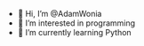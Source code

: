 - 👋 Hi, I’m @AdamWonia
- 👀 I’m interested in programming
- 🌱 I’m currently learning Python

<!---
AdamWonia/AdamWonia is a ✨ special ✨ repository because its `README.md` (this file) appears on your GitHub profile.
You can click the Preview link to take a look at your changes.
--->
